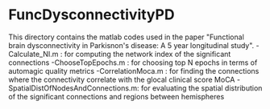 # FuncDysconnectivityPD

This directory contains the matlab codes used in the paper "Functional brain dysconnectivity in Parkisnon's disease: A 5 year longitudinal study".
-Calculate_NI.m : for computing the network index of the significant connections
-ChooseTopEpochs.m : for choosing top N epochs in terms of automagic quality metrics
-CorrelationMoca.m : for finding the connections where the connectivity correlate with the glocal clinical score MoCA
-SpatialDistOfNodesAndConnections.m: for evaluating the spatial distribution of the significant connections and regions between hemispheres
